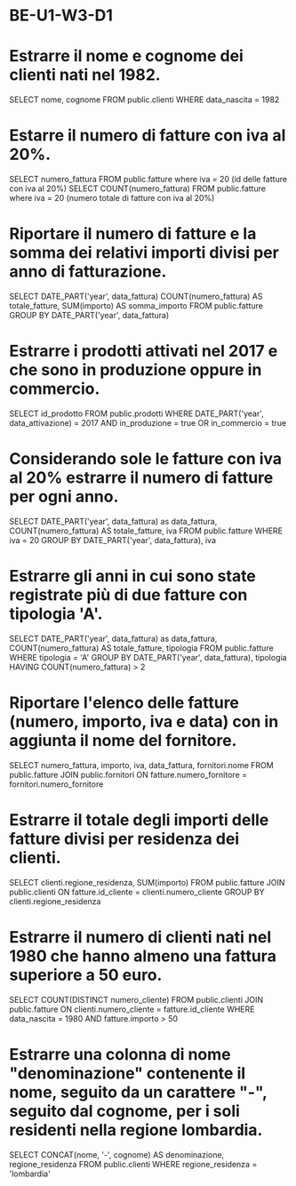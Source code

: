 # BE-U1-W3-D1

# Estrarre il nome e cognome dei clienti nati nel 1982.
SELECT nome, cognome FROM public.clienti WHERE data_nascita = 1982

# Estarre il numero di fatture con iva al 20%.
SELECT numero_fattura FROM public.fatture where iva = 20 (id delle fatture con iva al 20%)
SELECT COUNT(numero_fattura) FROM public.fatture where iva = 20 (numero totale di fatture con iva al 20%)

# Riportare il numero di fatture e la somma dei relativi importi divisi per anno di fatturazione.
SELECT DATE_PART('year', data_fattura)
COUNT(numero_fattura) AS totale_fatture, 
SUM(importo) AS somma_importo
FROM public.fatture
GROUP BY DATE_PART('year', data_fattura)

# Estrarre i prodotti attivati nel 2017 e che sono in produzione oppure in commercio.
SELECT id_prodotto
FROM public.prodotti
WHERE DATE_PART('year', data_attivazione) = 2017 AND in_produzione = true OR in_commercio = true

# Considerando sole le fatture con iva al 20% estrarre il numero di fatture per ogni anno.
SELECT DATE_PART('year', data_fattura) as data_fattura,
COUNT(numero_fattura) AS totale_fatture,
iva
FROM public.fatture
WHERE iva = 20
GROUP BY DATE_PART('year', data_fattura), iva

# Estrarre gli anni in cui sono state registrate più di due fatture con tipologia 'A'.
SELECT DATE_PART('year', data_fattura) as data_fattura,
COUNT(numero_fattura) AS totale_fatture,
tipologia
FROM public.fatture
WHERE tipologia = 'A' 
GROUP BY DATE_PART('year', data_fattura), tipologia
HAVING COUNT(numero_fattura) > 2

# Riportare l'elenco delle fatture (numero, importo, iva e data) con in aggiunta il nome del fornitore.
SELECT numero_fattura, importo, iva, data_fattura, fornitori.nome FROM public.fatture
JOIN public.fornitori ON fatture.numero_fornitore = fornitori.numero_fornitore

# Estrarre il totale degli importi delle fatture divisi per residenza dei clienti.
SELECT clienti.regione_residenza, SUM(importo)
FROM public.fatture
JOIN public.clienti ON fatture.id_cliente = clienti.numero_cliente
GROUP BY clienti.regione_residenza

# Estrarre il numero di clienti nati nel 1980 che hanno almeno una fattura superiore a 50 euro.
SELECT COUNT(DISTINCT numero_cliente)
FROM public.clienti
JOIN public.fatture ON clienti.numero_cliente = fatture.id_cliente
WHERE data_nascita = 1980
AND fatture.importo > 50

# Estrarre una colonna di nome "denominazione" contenente il nome, seguito da un carattere "-", seguito dal cognome, per i soli residenti nella regione lombardia.
SELECT CONCAT(nome, '-', cognome) AS denominazione,
regione_residenza
FROM public.clienti
WHERE regione_residenza = 'lombardia'
